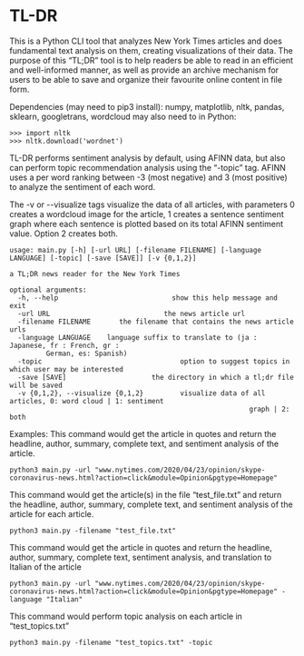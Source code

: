 # TL-DR
This is a Python CLI tool that analyzes New York Times articles and does fundamental text analysis on them, creating visualizations of their data. The purpose of this “TL;DR” tool is to help readers be able to read in an efficient and well-informed manner, as well as provide an archive mechanism for users to be able to save and organize their favourite online content in file form. 

Dependencies (may need to pip3 install): numpy, matplotlib, nltk, pandas, sklearn, googletrans, wordcloud
may also need to in Python:
```
>>> import nltk
>>> nltk.download('wordnet')
```

TL-DR performs sentiment analysis by default, using AFINN data, but also can perform topic recommendation analysis using the “-topic” tag. AFINN uses a per word ranking between -3 (most negative) and 3 (most positive) to analyze the sentiment of each word. 

The -v or --visualize tags visualize the data of all articles, with parameters 0 creates a wordcloud image for the article, 1 creates a sentence sentiment graph where each sentence is plotted based on its total AFINN sentiment value. Option 2 creates both.
```
usage: main.py [-h] [-url URL] [-filename FILENAME] [-language LANGUAGE] [-topic] [-save [SAVE]] [-v {0,1,2}]

a TL;DR news reader for the New York Times

optional arguments:
  -h, --help                            show this help message and exit
  -url URL                            the news article url
  -filename FILENAME       the filename that contains the news article urls
  -language LANGUAGE    language suffix to translate to (ja : Japanese, fr : French, gr : 
         German, es: Spanish)
  -topic                                  option to suggest topics in which user may be interested
  -save [SAVE]                     the directory in which a tl;dr file will be saved
  -v {0,1,2}, --visualize {0,1,2}         visualize data of all articles, 0: word cloud | 1: sentiment 
                                                           graph | 2: both
```
Examples:
This command would get the article in quotes and return the headline, author, summary, complete text, and sentiment analysis of the article.
```
python3 main.py -url "www.nytimes.com/2020/04/23/opinion/skype-coronavirus-news.html?action=click&module=Opinion&pgtype=Homepage"
```
This command would get the article(s) in the file “test_file.txt” and return the headline, author, summary, complete text, and sentiment analysis of the article for each article.

```
python3 main.py -filename "test_file.txt"
```
This command would get the article in quotes and return the headline, author, summary, complete text, sentiment analysis, and translation to Italian of the article
```
python3 main.py -url "www.nytimes.com/2020/04/23/opinion/skype-coronavirus-news.html?action=click&module=Opinion&pgtype=Homepage" -language "Italian"
```
This command would perform topic analysis on each article in “test_topics.txt”
```
python3 main.py -filename "test_topics.txt" -topic
```
